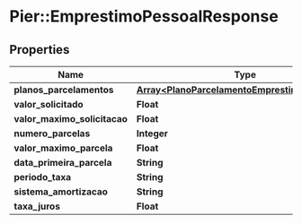 # Pier::EmprestimoPessoalResponse

## Properties
Name | Type | Description | Notes
------------ | ------------- | ------------- | -------------
**planos_parcelamentos** | [**Array&lt;PlanoParcelamentoEmprestimoResponse&gt;**](PlanoParcelamentoEmprestimoResponse.md) |  | [optional] 
**valor_solicitado** | **Float** | {{{emprestimo_pessoal_response_valor_solicitado_value}}} | [optional] 
**valor_maximo_solicitacao** | **Float** | {{{emprestimo_pessoal_response_valor_maximo_solicitacao_value}}} | [optional] 
**numero_parcelas** | **Integer** | {{{emprestimo_pessoal_response_numero_parcelas_value}}} | [optional] 
**valor_maximo_parcela** | **Float** | {{{emprestimo_pessoal_response_valor_maximo_parcela_value}}} | [optional] 
**data_primeira_parcela** | **String** | {{{emprestimo_pessoal_response_data_primeira_parcela_value}}} | [optional] 
**periodo_taxa** | **String** | {{{emprestimo_pessoal_response_periodo_taxa_value}}} | [optional] 
**sistema_amortizacao** | **String** | {{{emprestimo_pessoal_response_sistema_amortizacao_value}}} | [optional] 
**taxa_juros** | **Float** | {{{emprestimo_pessoal_response_taxa_juros_value}}} | [optional] 




